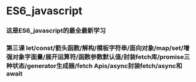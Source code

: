 # ES6_javascript

### 这是ES6_javascript的最全最新学习

### 第三课 let/const/箭头函数/解构/模板字符串/面向对象/map/set/增强对象字面量/展开运算符/函数参数默认值/封装fetch库/promise三种状态/generator生成器/fetch Apis/async封装fetch/async和await
